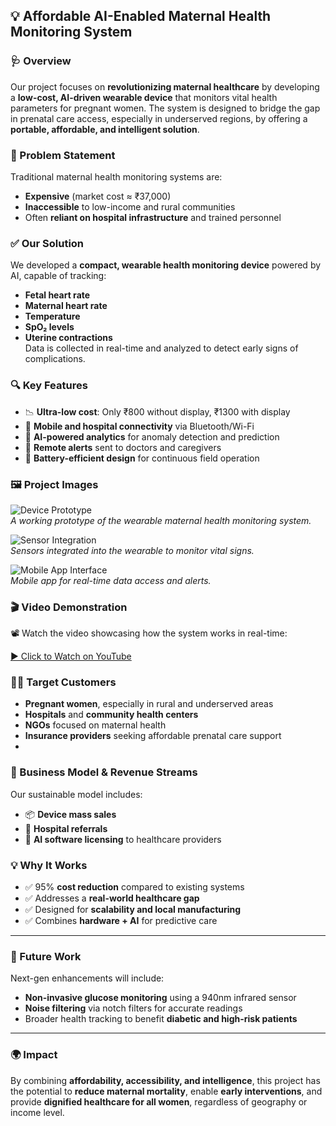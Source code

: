 ## 💡 **Affordable AI-Enabled Maternal Health Monitoring System**

### 🩺 Overview

Our project focuses on **revolutionizing maternal healthcare** by developing a **low-cost, AI-driven wearable device** that monitors vital health parameters for pregnant women. The system is designed to bridge the gap in prenatal care access, especially in underserved regions, by offering a **portable, affordable, and intelligent solution**.

### 🎯 Problem Statement

Traditional maternal health monitoring systems are:
- **Expensive** (market cost ≈ ₹37,000)
- **Inaccessible** to low-income and rural communities
- Often **reliant on hospital infrastructure** and trained personnel

### ✅ Our Solution

We developed a **compact, wearable health monitoring device** powered by AI, capable of tracking:
- **Fetal heart rate**
- **Maternal heart rate**
- **Temperature**
- **SpO₂ levels**
- **Uterine contractions**  
Data is collected in real-time and analyzed to detect early signs of complications.


### 🔍 Key Features

- 📉 **Ultra-low cost**: Only ₹800 without display, ₹1300 with display
- 📲 **Mobile and hospital connectivity** via Bluetooth/Wi-Fi
- 🧠 **AI-powered analytics** for anomaly detection and prediction
- 💬 **Remote alerts** sent to doctors and caregivers
- 🔋 **Battery-efficient design** for continuous field operation


### 🖼️ Project Images

![Device Prototype](images/device-prototype.jpg)  
*A working prototype of the wearable maternal health monitoring system.*

![Sensor Integration](images/sensor-integration.jpg)  
*Sensors integrated into the wearable to monitor vital signs.*

![Mobile App Interface](images/mobile-app.jpg)  
*Mobile app for real-time data access and alerts.*

### 🎬 Video Demonstration

📽️ Watch the video showcasing how the system works in real-time:

[▶️ Click to Watch on YouTube](https://www.youtube.com/watch?v=your_video_link)


### 👩‍⚕️ Target Customers

- **Pregnant women**, especially in rural and underserved areas
- **Hospitals** and **community health centers**
- **NGOs** focused on maternal health
- **Insurance providers** seeking affordable prenatal care support
- 

### 💸 Business Model & Revenue Streams

Our sustainable model includes:
- 📦 **Device mass sales**
- 🏥 **Hospital referrals**
- 🤖 **AI software licensing** to healthcare providers


### 💡 Why It Works

- ✅ 95% **cost reduction** compared to existing systems
- ✅ Addresses a **real-world healthcare gap**
- ✅ Designed for **scalability and local manufacturing**
- ✅ Combines **hardware + AI** for predictive care

---

### 🚀 Future Work

Next-gen enhancements will include:
- **Non-invasive glucose monitoring** using a 940nm infrared sensor
- **Noise filtering** via notch filters for accurate readings
- Broader health tracking to benefit **diabetic and high-risk patients**

---

### 🌍 Impact

By combining **affordability, accessibility, and intelligence**, this project has the potential to **reduce maternal mortality**, enable **early interventions**, and provide **dignified healthcare for all women**, regardless of geography or income level.
